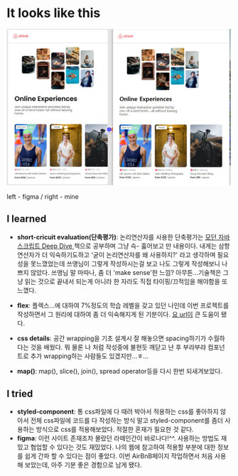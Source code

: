 # It looks like this

![original one](./public/images/result.JPG)

left - figma / right - mine

## I learned

- **short-cricuit evaluation(단축평가)**: 논리연산자를 사용한 단축평가는 [모던 자바스크립트 Deep Dive ](https://www.aladin.co.kr/shop/wproduct.aspx?ItemId=251552545)책으로 공부하며 그냥 슥- 훓어보고 만 내용이다. 내게는 삼항연산자가 더 익숙하기도하고 '굳이 논리연산자를 왜 사용하지?' 라고 생각하며 필요성을 못느꼈었는데 쓰앵님이 그렇게 작성하시는걸 보고 나도 그렇게 작성해보니 나쁘지 않았다. 쓰앵님 말 마따나, 좀 더 'make sense'한 느낌? 아무튼...기술책은 그냥 읽는 것으로 끝내서 되는게 아니라 한 자라도 직접 타이핑/끄적임을 해야함을 또 느꼈다.

- **flex**: 플렉스...에 대하여 7%정도의 학습 레벨을 갖고 있던 나인데 이번 프로젝트를 작성하면서 그 원리에 대하여 좀 더 익숙해지게 된 기분이다. [요 url이](https://d2.naver.com/helloworld/8540176) 큰 도움이 됐다.
- **css details**:
  공간 wrapping을 기초 설계시 잘 해놓으면 spacing하기가 수월하다는 것을 배웠다. 뭐 물론 나 처럼 작성중에 불현듯 깨닫고 난 후 부랴부랴 컴포넌트로 추가 wrapping하는 사람들도 있겠지만...ㅎ...
- **map()**: map(), slice(), join(), spread operator등을 다시 한번 되새겨보았다.

## I tried

- **styled-component**: 통 css파일에 다 때려 박아서 적용하는 css를 좋아하지 않아서 전체 css파일에 코드를 다 작성하는 방식 말고 styled-component를 좀더 사용하는 방식으로 css를 적용해보았다. 적절한 혼재가 필요한 것 같다.
- **figma**: 이런 사이트 존재조차 몰랐던 라떼인간이 바로나다!^^. 사용하는 방법도 재밌고 협업할 수 있다는 것도 재밌었다. 나의 웹에 참고하여 적용할 부분에 대한 정보를 쉽게 간파 할 수 있다는 점이 좋았다. 이번 AirBnB페이지 작업하면서 처음 사용해 보았는데, 아주 기분 좋은 경험으로 남게 됐다.
